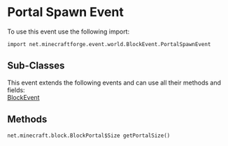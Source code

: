 # Portal Spawn Event

To use this event use the following import:
```groovy:no-line-numbers
import net.minecraftforge.event.world.BlockEvent.PortalSpawnEvent
```

## Sub-Classes
This event extends the following events and can use all their methods and fields: <br>
[BlockEvent](index.md)

## Methods
```groovy:no-line-numbers
net.minecraft.block.BlockPortal$Size getPortalSize()
```
